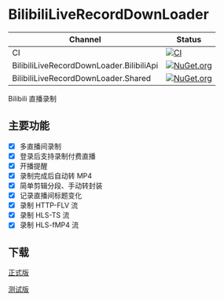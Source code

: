 # BilibiliLiveRecordDownLoader
Channel | Status
-|-
CI | [![CI](https://github.com/HMBSbige/BilibiliLiveRecordDownLoader/workflows/CI/badge.svg)](https://github.com/HMBSbige/BilibiliLiveRecordDownLoader/actions)
BilibiliLiveRecordDownLoader.BilibiliApi | [![NuGet.org](https://img.shields.io/nuget/v/BilibiliLiveRecordDownLoader.BilibiliApi.svg)](https://www.nuget.org/packages/BilibiliLiveRecordDownLoader.BilibiliApi/)
BilibiliLiveRecordDownLoader.Shared | [![NuGet.org](https://img.shields.io/nuget/v/BilibiliLiveRecordDownLoader.Shared.svg)](https://www.nuget.org/packages/BilibiliLiveRecordDownLoader.Shared/)

Bilibili 直播录制

## 主要功能
- [x] 多直播间录制
- [x] 登录后支持录制付费直播
- [x] 开播提醒
- [x] 录制完成后自动转 MP4
- [x] 简单剪辑分段、手动转封装
- [x] 记录直播间标题变化
- [x] 录制 HTTP-FLV 流
- [x] 录制 HLS-TS 流
- [x] 录制 HLS-fMP4 流

## 下载
[正式版](https://github.com/HMBSbige/BilibiliLiveRecordDownLoader/releases)

[测试版](https://github.com/HMBSbige/BilibiliLiveRecordDownLoader/actions)
